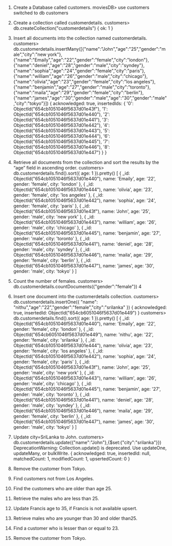 
1. Create a Database called customers.
moviesDB> use customers
switched to db customers

2. Create a collection called customerdetails.
  customers> db.createCollection("customerdetails")
{ ok: 1 }

3. Insert all documents into the collection named  customerdetails.
customers> db.customerdetails.insertMany([{"name":"John","age":"25","gender":"male","city":"new york"},{"name":"Emaily","age":"22","gender":"female","city":"london"},{"name":"deniel","age":"28","gender":"male","city":"syndey"},{"name":"sophia","age":"24","gender":"female","city":"paris"},{"name":"william","age":"26","gender":"male","city":"chicago"},{"name":"olivia","age":"23","gender":"female","city":"los angeles"},{"name":"benjamin","age":"27","gender":"male","city":"toronto"},{"name":"maila","age":"29","gender":"female","city":"berlin"},{"name":"james","age":"30","gender":"male","age":"30","gender":"male","city":"tokyo"}])
{
  acknowledged: true,
  insertedIds: {
    '0': ObjectId("654cb1051046f5637d01e43f"),
    '1': ObjectId("654cb1051046f5637d01e440"),
    '2': ObjectId("654cb1051046f5637d01e441"),
    '3': ObjectId("654cb1051046f5637d01e442"),
    '4': ObjectId("654cb1051046f5637d01e443"),
    '5': ObjectId("654cb1051046f5637d01e444"),
    '6': ObjectId("654cb1051046f5637d01e445"),
    '7': ObjectId("654cb1051046f5637d01e446"),
    '8': ObjectId("654cb1051046f5637d01e447")
  }
}


4. Retrieve all documents from the collection and sort the results by the “age” field    in ascending order.
customers> db.customerdetails.find().sort({ age: 1 }).pretty()
[
  {
    _id: ObjectId("654cb1051046f5637d01e440"),
    name: 'Emaily',
    age: '22',
    gender: 'female',
    city: 'london'
  },
  {
    _id: ObjectId("654cb1051046f5637d01e444"),
    name: 'olivia',
    age: '23',
    gender: 'female',
    city: 'los angeles'
  },
  {
    _id: ObjectId("654cb1051046f5637d01e442"),
    name: 'sophia',
    age: '24',
    gender: 'female',
    city: 'paris'
  },
  {
    _id: ObjectId("654cb1051046f5637d01e43f"),
    name: 'John',
    age: '25',
    gender: 'male',
    city: 'new york'
  },
  {
    _id: ObjectId("654cb1051046f5637d01e443"),
    name: 'william',
    age: '26',
    gender: 'male',
    city: 'chicago'
  },
  {
    _id: ObjectId("654cb1051046f5637d01e445"),
    name: 'benjamin',
    age: '27',
    gender: 'male',
    city: 'toronto'
  },
  {
    _id: ObjectId("654cb1051046f5637d01e441"),
    name: 'deniel',
    age: '28',
    gender: 'male',
    city: 'syndey'
  },
  {
    _id: ObjectId("654cb1051046f5637d01e446"),
    name: 'maila',
    age: '29',
    gender: 'female',
    city: 'berlin'
  },
  {
    _id: ObjectId("654cb1051046f5637d01e447"),
    name: 'james',
    age: '30',
    gender: 'male',
    city: 'tokyo'
  }
]

  
5. Count the number of females.
 customers> db.customerdetails.countDocuments({"gender":"female"})
4

6. Insert one document into the customerdetails collection.
customers> db.customerdetails.insertOne({ "name": "nithu","age":"22","gender":"female","city":"srilanka" }) 
{
  acknowledged: true,
  insertedId: ObjectId("654cb6051046f5637d01e449")
}
customers> db.customerdetails.find().sort({ age: 1 }).pretty()
[
  {
    _id: ObjectId("654cb1051046f5637d01e440"),
    name: 'Emaily',
    age: '22',
    gender: 'female',
    city: 'london'
  },
  {
    _id: ObjectId("654cb6051046f5637d01e449"),
    name: 'nithu',
    age: '22',
    gender: 'female',
    city: 'srilanka'
  },
  {
    _id: ObjectId("654cb1051046f5637d01e444"),
    name: 'olivia',
    age: '23',
    gender: 'female',
    city: 'los angeles'
  },
  {
    _id: ObjectId("654cb1051046f5637d01e442"),
    name: 'sophia',
    age: '24',
    gender: 'female',
    city: 'paris'
  },
  {
    _id: ObjectId("654cb1051046f5637d01e43f"),
    name: 'John',
    age: '25',
    gender: 'male',
    city: 'new york'
  },
  {
    _id: ObjectId("654cb1051046f5637d01e443"),
    name: 'william',
    age: '26',
    gender: 'male',
    city: 'chicago'
  },
  {
    _id: ObjectId("654cb1051046f5637d01e445"),
    name: 'benjamin',
    age: '27',
    gender: 'male',
    city: 'toronto'
  },
  {
    _id: ObjectId("654cb1051046f5637d01e441"),
    name: 'deniel',
    age: '28',
    gender: 'male',
    city: 'syndey'
  },
  {
    _id: ObjectId("654cb1051046f5637d01e446"),
    name: 'maila',
    age: '29',
    gender: 'female',
    city: 'berlin'
  },
  {
    _id: ObjectId("654cb1051046f5637d01e447"),
    name: 'james',
    age: '30',
    gender: 'male',
    city: 'tokyo'
  }
]


7. Update city=SriLanka to John.
customers> db.customerdetails.update({"name":"John"},{$set:{"city":"srilanka"}})
DeprecationWarning: Collection.update() is deprecated. Use updateOne, updateMany, or bulkWrite.
{
  acknowledged: true,
  insertedId: null,
  matchedCount: 1,
  modifiedCount: 1,
  upsertedCount: 0
}

   
8. Remove the customer from Tokyo.
9.  Find customers not from Los Angeles.
10. Find the customers who are older than age 25.
11. Retrieve the males who are less than 25.
12. Update Francis age to 35, if Francis is not available upsert.
13. Retrieve males who are younger than 30 and older than25.
14. Find a customer who is lesser than or equal to 23.
15. Remove the customer from Tokyo.
